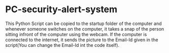 # PC-security-alert-system
This Python Script can be copied to the startup folder of the computer and whenever someone switches on the computer, it takes a snap of the person sitting infront of the computer using the webcam. If the computer is connected to the internet, it sends the picture to the Email-Id given in the script(You can change the Email-Id int the code itself).
